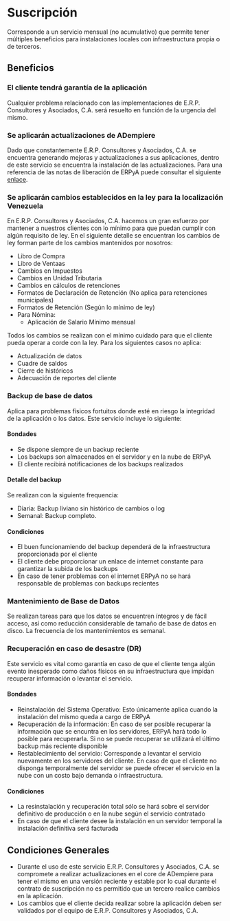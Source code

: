 # Suscripción
Corresponde a un servicio mensual (no acumulativo) que permite tener múltiples beneficios para instalaciones locales con infraestructura propia o de terceros.

## Beneficios
### El cliente tendrá garantía de la aplicación
Cualquier problema relacionado con las implementaciones de E.R.P. Consultores y Asociados, C.A. será resuelto en función de la urgencia del mismo.
### Se aplicarán actualizaciones de ADempiere
Dado que constantemente E.R.P. Consultores y Asociados, C.A. se encuentra generando mejoras y actualizaciones a sus aplicaciones, dentro de este servicio se encuentra la instalación de las actualizaciones. Para una referencia de las notas de liberación de ERPyA puede consultar el siguiente [enlace](https://docs.erpya.com/general/release-notes/index.html).
### Se aplicarán cambios establecidos en la ley para la localización Venezuela
En E.R.P. Consultores y Asociados, C.A. hacemos un gran esfuerzo por mantener a nuestros clientes con lo mínimo para que puedan cumplir con algún requisito de ley. En el siguiente detalle se encuentran los cambios de ley forman parte de los cambios mantenidos por nosotros:
  - Libro de Compra
  - Libro de Ventaas
  - Cambios en Impuestos
  - Cambios en Unidad Tributaria
  - Cambios en cálculos de retenciones
  - Formatos de Declaración de Retención (No aplica para retenciones municipales)
  - Formatos de Retención (Según lo mínimo de ley)
  - Para Nómina:
    - Aplicación de Salario Mínimo mensual

Todos los cambios se realizan con el mínimo cuidado para que el cliente pueda operar a corde con la ley. Para los siguientes casos no aplica:
  - Actualización de datos
  - Cuadre de saldos
  - Cierre de históricos
  - Adecuación de reportes del cliente
### Backup de base de datos
Aplica para problemas físicos fortuitos donde esté en riesgo la integridad de la aplicación o los datos. Este servicio incluye lo siguiente:
#### Bondades
- Se dispone siempre de un backup reciente
- Los backups son almacenados en el servidor y en la nube de ERPyA
- El cliente recibirá notificaciones de los backups realizados

#### Detalle del backup
Se realizan con la siguiente frequencia:
  - Diaria: Backup liviano sin histórico de cambios o log
  - Semanal: Backup completo.

#### Condiciones
- El buen funcionamiendo del backup dependerá de la infraestructura proporcionada por el cliente
- El cliente debe proporcionar un enlace de internet constante para garantizar la subida de los backups
- En caso de tener problemas con el internet ERPyA no se hará responsable de problemas con backups recientes


### Mantenimiento de Base de Datos
Se realizan tareas para que los datos se encuentren íntegros y de fácil acceso, así como reducción considerable de tamaño de base de datos en disco. La frecuencia de los mantenimientos es semanal.
### Recuperación en caso de desastre (DR)
Este servicio es vital como garantía en caso de que el cliente tenga algún evento inesperado como daños físicos en su infraestructura que impidan recuperar información o levantar el servicio.
#### Bondades
- Reinstalación del Sistema Operativo: Esto únicamente aplica cuando la instalación del mismo queda a cargo de ERPyA
- Recuperación de la información: En caso de ser posible recuperar la información que se encuntra en los servidores, ERPyA hará todo lo posible para recuperarla. Si no se puede recuperar se utilizará el último backup más reciente disponible
- Restablecimiento del servicio: Corresponde a levantar el servicio nuevamente en los servidores del cliente. En caso de que el cliente no disponga temporalmente del servidor se puede ofrecer el servicio en la nube con un costo bajo demanda o infraestructura.
#### Condiciones
- La resinstalación y recuperación total sólo se hará sobre el servidor definitivo de producción o en la nube según el servicio contratado
- En caso de que el cliente desee la instalación en un servidor temporal la instalación definitiva será facturada

## Condiciones Generales
- Durante el uso de este servicio E.R.P. Consultores y Asociados, C.A. se compromete a realizar actualizaciones en el core de ADempiere para tener el mismo en una versión reciente y estable por lo cual durante el contrato de suscripción no es permitido que un tercero realice cambios en la aplicación.
- Los cambios que el cliente decida realizar sobre la aplicación deben ser validados por el equipo de E.R.P. Consultores y Asociados, C.A.
